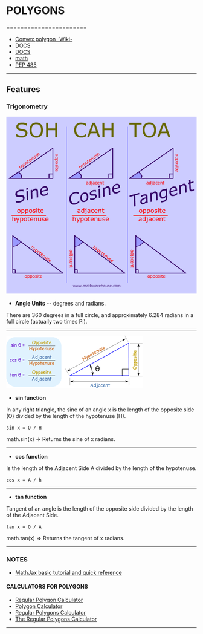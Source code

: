 # POLYGONS
=======================



- [Convex polygon -Wiki-](https://en.wikipedia.org/wiki/Convex_polygon#:~:text=Equivalently%2C%20it%20is%20a%20simple,strictly%20less%20than%20180%20degrees.)
- [DOCS](https://www.mathopenref.com/trigsummary.html)
- [DOCS](https://www.mathopenref.com/polygonsides.html)
- [math](https://docs.python.org/3/library/math.html)
- [PEP 485](https://www.python.org/dev/peps/pep-0485/)


-----------------------------------------------------------------------------------------------------

## Features

### Trigonometry 

![img](stc.png) 

- **Angle Units** -- degrees and radians.

There are 360 degrees in a full circle, and approximately 6.284 radians in a full circle (actually two times Pi).

-----------------------------------------------------------------------------------------------------

 ![img](stc_2.png)

- **sin function**

In any right triangle, the sine of an angle x is the length of the opposite side (O) divided by the length of the hypotenuse (H).

```
sin x = O / H
```

math.sin(x) => Returns the sine of x radians.

-----------------------------------------------------------------------------------------------------

- **cos function**

Is the length of the Adjacent Side A divided by the length of the hypotenuse.

```
cos x = A / h
```

-----------------------------------------------------------------------------------------------------

- **tan function**

Tangent of an angle is the length of the opposite side divided by the length of the Adjacent Side.


```
tan x = O / A
```

math.tan(x) => Returns the tangent of x radians. 


-----------------------------------------------------------------------------------------------------
### NOTES

- [MathJax basic tutorial and quick reference](https://math.meta.stackexchange.com/questions/5020/mathjax-basic-tutorial-and-quick-reference)


#### CALCULATORS FOR POLYGONS

- [Regular Polygon Calculator](https://www.calculatorsoup.com/calculators/geometry-plane/polygon.php)
- [Polygon Calculator](https://www.omnicalculator.com/math/regular-polygon)
- [Regular Polygons Calculator](https://www.analyzemath.com/Geometry_calculators/polygon_calculator.html)
- [The Regular Polygons Calculator](http://www.cleavebooks.co.uk/scol/calpolyg.htm)

-----------------------------------------------------------------------------------------------------